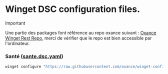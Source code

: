 # Winget DSC configuration files.

> [!IMPORTANT]
> Une partie des packages font référence au repo oxance suivant : [Oxance Winget Rest Repo](https://wingetty.oxance.fr/), merci de vérifier que le repo est bien accessible par l'ordinateur.

### Santé ([sante.dsc.yaml](./sante.dsc.yaml))
```powershell
winget configure "https://raw.githubusercontent.com/oxance/winget-configure/main/sante.dsc.yaml"
```
